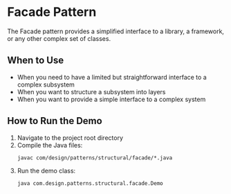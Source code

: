 # Facade Pattern

The Facade pattern provides a simplified interface to a library, a framework, or any other complex set of classes.

## When to Use
- When you need to have a limited but straightforward interface to a complex subsystem
- When you want to structure a subsystem into layers
- When you want to provide a simple interface to a complex system

## How to Run the Demo
1. Navigate to the project root directory
2. Compile the Java files:
   ```
   javac com/design/patterns/structural/facade/*.java
   ```
3. Run the demo class:
   ```
   java com.design.patterns.structural.facade.Demo
   ```
